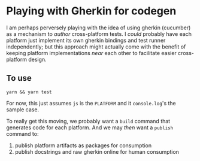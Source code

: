 # Playing with Gherkin for codegen

I am perhaps perversely playing with the idea of using gherkin (cucumber) as a mechanism to *author* cross-platform tests. I *could* probably have each platform just implement its own gherkin bindings and test runner independently; but this approach might actually come with the benefit of keeping platform implementations *near* each other to facilitate easier cross-platform design.

## To use

```
yarn && yarn test
```

For now, this just assumes `js` is the `PLATFORM` and it `console.log`'s the sample case.

To really get this moving, we probably want a `build` command that generates code for each platform. And we may *then* want a `publish` command to:

1. publish platform artifacts as packages for consumption
1. publish docstrings and raw gherkin online for human consumption
